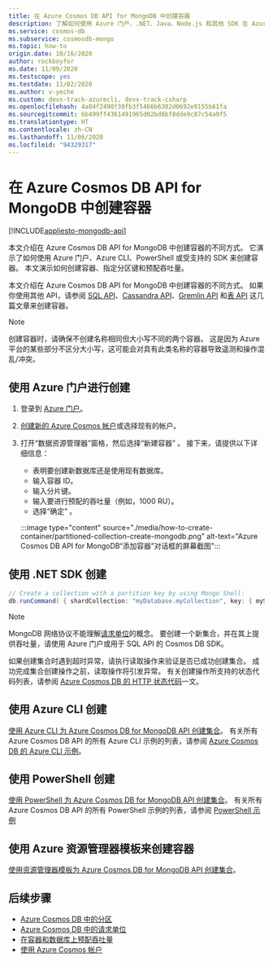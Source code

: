 ```yaml
---
title: 在 Azure Cosmos DB API for MongoDB 中创建容器
description: 了解如何使用 Azure 门户、.NET、Java、Node.js 和其他 SDK 在 Azure Cosmos DB API for MongoDB 中创建容器。
ms.service: cosmos-db
ms.subservice: cosmosdb-mongo
ms.topic: how-to
origin.date: 10/16/2020
author: rockboyfor
ms.date: 11/09/2020
ms.testscope: yes
ms.testdate: 11/02/2020
ms.author: v-yeche
ms.custom: devx-track-azurecli, devx-track-csharp
ms.openlocfilehash: 4a04f2490f39fb3f5466b6302d0692e9155b61fa
ms.sourcegitcommit: 6b499ff4361491965d02bd8bf8dde9c87c54a9f5
ms.translationtype: HT
ms.contentlocale: zh-CN
ms.lasthandoff: 11/06/2020
ms.locfileid: "94329317"
---
```

<!--Verified successfully on portal-->
# <a name="create-a-container-in-azure-cosmos-db-api-for-mongodb"></a>在 Azure Cosmos DB API for MongoDB 中创建容器
[!INCLUDE[appliesto-mongodb-api](includes/appliesto-mongodb-api.md)]

本文介绍在 Azure Cosmos DB API for MongoDB 中创建容器的不同方式。 它演示了如何使用 Azure 门户、Azure CLI、PowerShell 或受支持的 SDK 来创建容器。 本文演示如何创建容器、指定分区键和预配吞吐量。

本文介绍在 Azure Cosmos DB API for MongoDB 中创建容器的不同方式。 如果你使用其他 API，请参阅 [SQL API](how-to-create-container.md)、[Cassandra API](how-to-create-container-cassandra.md)、[Gremlin API](how-to-create-container-gremlin.md) 和[表 API](how-to-create-container-table.md) 这几篇文章来创建容器。

> [!NOTE]
> 创建容器时，请确保不创建名称相同但大小写不同的两个容器。 这是因为 Azure 平台的某些部分不区分大小写，这可能会对具有此类名称的容器导致遥测和操作混乱/冲突。

<a name="portal-mongodb"></a>
## <a name="create-using-azure-portal"></a>使用 Azure 门户进行创建

1. 登录到 [Azure 门户](https://portal.azure.cn/)。

1. [创建新的 Azure Cosmos 帐户](create-mongodb-dotnet.md#create-a-database-account)或选择现有的帐户。

1. 打开“数据资源管理器”窗格，然后选择“新建容器” 。 接下来，请提供以下详细信息：

   * 表明要创建新数据库还是使用现有数据库。
   * 输入容器 ID。
   * 输入分片键。
   * 输入要进行预配的吞吐量（例如，1000 RU）。
   * 选择“确定” 。

    :::image type="content" source="./media/how-to-create-container/partitioned-collection-create-mongodb.png" alt-text="Azure Cosmos DB API for MongoDB“添加容器”对话框的屏幕截图":::

<a name="dotnet-mongodb"></a>
## <a name="create-using-net-sdk"></a>使用 .NET SDK 创建

```csharp
// Create a collection with a partition key by using Mongo Shell:
db.runCommand( { shardCollection: "myDatabase.myCollection", key: { myShardKey: "hashed" } } )
```

> [!Note]
> MongoDB 网络协议不能理解[请求单位](request-units.md)的概念。 要创建一个新集合，并在其上提供吞吐量，请使用 Azure 门户或用于 SQL API 的 Cosmos DB SDK。

如果创建集合时遇到超时异常，请执行读取操作来验证是否已成功创建集合。 成功完成集合创建操作之前，读取操作将引发异常。 有关创建操作所支持的状态代码列表，请参阅 [Azure Cosmos DB 的 HTTP 状态代码](https://docs.microsoft.com/rest/api/cosmos-db/http-status-codes-for-cosmosdb)一文。

<a name="cli-mongodb"></a>
## <a name="create-using-azure-cli"></a>使用 Azure CLI 创建

[使用 Azure CLI 为 Azure Cosmos DB for MongoDB API 创建集合](./scripts/cli/mongodb/create.md)。 有关所有 Azure Cosmos DB API 的所有 Azure CLI 示例的列表，请参阅 [Azure Cosmos DB 的 Azure CLI 示例](cli-samples.md)。

## <a name="create-using-powershell"></a>使用 PowerShell 创建

[使用 PowerShell 为 Azure Cosmos DB for MongoDB API 创建集合](./scripts/powershell/mongodb/create.md)。 有关所有 Azure Cosmos DB API 的所有 PowerShell 示例的列表，请参阅 [PowerShell 示例](powershell-samples.md)

## <a name="create-a-container-using-azure-resource-manager-templates"></a>使用 Azure 资源管理器模板来创建容器

[使用资源管理器模板为 Azure Cosmos DB for MongoDB API 创建集合](./manage-with-templates.md#azure-cosmos-account-with-standard-provisioned-throughput)。

## <a name="next-steps"></a>后续步骤

* [Azure Cosmos DB 中的分区](partitioning-overview.md)
* [Azure Cosmos DB 中的请求单位](request-units.md)
* [在容器和数据库上预配吞吐量](set-throughput.md)
* [使用 Azure Cosmos 帐户](./account-databases-containers-items.md)

<!-- Update_Description: new article about how to create container mongodb -->
<!--NEW.date: 11/09/2020-->